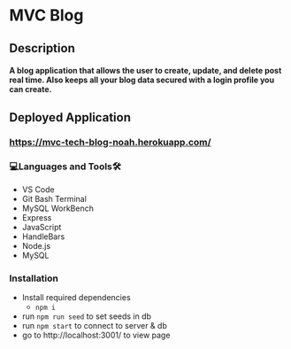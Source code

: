 # MVC Blog

<h2>Description<br><h4>A blog application that allows the user to create, update, and delete post real time. Also keeps all your blog data secured with a login profile you can create.
  
## Deployed Application
### https://mvc-tech-blog-noah.herokuapp.com/
  
<h3 align="left">💻Languages and Tools🛠️</h3>

- VS Code
- Git Bash Terminal
- MySQL WorkBench
- Express
- JavaScript
- HandleBars
- Node.js
- MySQL

<h3 align="left">Installation</h3>
 
* Install required dependencies
  * ```npm i```
* run ```npm run seed``` to set seeds in db
* run ```npm start``` to connect to server & db
* go to http://localhost:3001/ to view page
